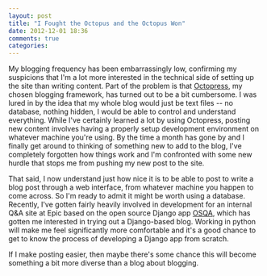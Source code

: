 ```yaml
---
layout: post
title: "I Fought the Octopus and the Octopus Won"
date: 2012-12-01 18:36
comments: true
categories: 
---
```


My blogging frequency has been embarrassingly low, confirming my suspicions that I'm a lot more interested in the technical side of setting up the site than writing content.  Part of the problem is that [Octopress](http://octopress.org), my chosen blogging framework, has turned out to be a bit cumbersome.  I was lured in by the idea that my whole blog would just be text files -- no database, nothing hidden, I would be able to control and understand everything.  While I've certainly learned a lot by using Octopress, posting new content involves having a properly setup development environment on whatever machine you're using.  By the time a month has gone by and I finally get around to thinking of something new to add to the blog, I've completely forgotten how things work and I'm confronted with some new hurdle that stops me from pushing my new post to the site.

That said, I now understand just how nice it is to be able to post to write a blog post through a web interface, from whatever machine you happen to come across.  So I'm ready to admit it might be worth using a database.  Recently, I've gotten fairly heavily involved in development for an internal Q&A site at Epic based on the open source Django app [OSQA](http://www.osqa.net), which has gotten me interested in trying out a Django-based blog.  Working in python will make me feel significantly more comfortable and it's a good chance to get to know the process of developing a Django app from scratch.

If I make posting easier, then maybe there's some chance this will become something a bit more diverse than a blog about blogging.
